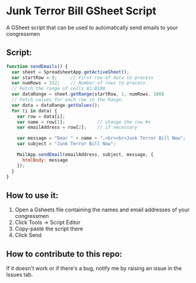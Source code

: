 # Junk Terror Bill GSheet Script
A GSheet script that can be used to automatically send emails to your congressmen 

## Script:
```javascript
function sendEmails() {
  var sheet = SpreadsheetApp.getActiveSheet();
  var startRow = 8;     // First row of data to process
  var numRows = 312;    // Number of rows to process
  // Fetch the range of cells A1:B100
  var dataRange = sheet.getRange(startRow, 1, numRows, 100)
  // Fetch values for each row in the Range.
  var data = dataRange.getValues();
  for (i in data) {
    var row = data[i];
    var name = row[1];            // change the row #s 
    var emailAddress = row[2];    // if necessary

    var message = "Dear " + name + ",<br><br>Junk Terror Bill Now";
    var subject = "Junk Terror Bill Now";

    MailApp.sendEmail(emailAddress, subject, message, {
      htmlBody: message
    });
  }
}
```

## How to use it:
1) Open a Gsheets file containing the names and email addresses of your congressmen
2) Click Tools -> Script Editor
3) Copy-paste the script there
4) Click Send

## How to contribute to this repo:
If it doesn't work or if there's a bug, notify me by raising an issue in the Issues tab.
